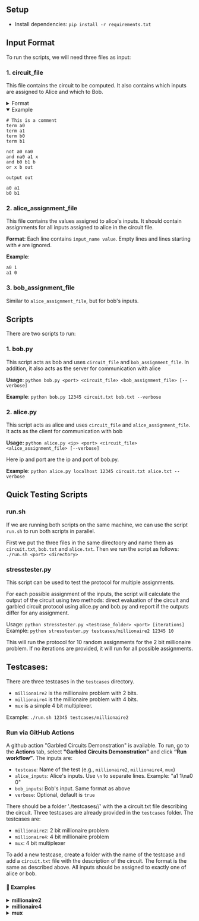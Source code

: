 ## Setup
-  Install dependencies:
``pip install -r requirements.txt``

## Input Format


To run the scripts, we will need three files as input:

### 1.  circuit_file

This file contains the circuit to be computed. It also contains which inputs are assigned to Alice and which to Bob.

<details>

<summary>Format</summary>

- The file starts with a description of the circuit
    - Each line contains a gate or a terminal (A terminal simply means a input)
    - terminals are represented as `term <name>`.
    - gates are represented as 
       - binary gates: `<gate_type> <input1> <input2> <identifier>` 
       - unary gates: `<gate_type> <input> <identifier>`
       - `identifier` is an identifier for the gate used for later inputs
       - each `<input>` should be a previusly defined terminal or gate 
- The gate description ends with a line describing the output in the format `output <identifier>`
   - `identifier` is the identifier of the gate that produces the output and must be previously defined.
- Finally, the file ends with two lines:
   - `a1 a2 ... an` where `a0`, `a1`, `a2` are the identifiers of the inputs assigned to alice
   - `b1 b2 ... bm` where `b0`, `b1`, `b2` are the identifiers of the inputs assigned to bob
- Empty lines and lines starting with `#` are ignored. So, we can add comments to the file using `#`
- Allowed gates are and, or, not.

</details>

<details open>
<summary>Example</summary>

  ```
  # This is a comment
  term a0
  term a1
  term b0
  term b1
    
  not a0 na0
  and na0 a1 x
  and b0 b1 b
  or x b out
    
  output out
    
  a0 a1
  b0 b1
  ```

</details>


### 2. alice_assignment_file

This file contains the values assigned to alice's inputs. It should contain assignments for all inputs assigned to alice in the circuit file.

**Format**: Each line contains `input_name value`. Empty lines and lines starting with `#` are ignored.

**Example**:

```
a0 1
a1 0
```
  
### 3. bob_assignment_file
Similar to `alice_assignment_file`, but for bob's inputs. 
## Scripts
There are two scripts to run:
### 1. **bob.py**
This script acts as bob and uses `circuit_file` and `bob_assignment_file`. In addition, it also acts as the server for communication with alice

**Usage**: `python bob.py <port> <circuit_file> <bob_assignment_file> [--verbose]`

**Example**: `python bob.py 12345 circuit.txt bob.txt --verbose`

### 2. **alice.py**
This script acts as alice and uses `circuit_file` and `alice_assignment_file`. It acts as the client for communication with bob

**Usage:** `python alice.py <ip> <port> <circuit_file> <alice_assignment_file> [--verbose]`

Here ip and port are the ip and port of bob.py.

**Example**: `python alice.py localhost 12345 circuit.txt alice.txt --verbose`

## Quick Testing Scripts

### **run.sh**
If we are running both scripts on the same machine, we can use the script `run.sh` to run both scripts in parallel.

First we put the three files in the same directoory and name them as `circuit.txt`, `bob.txt` and `alice.txt`. 
Then we run the script as follows:
```./run.sh <port> <directory>```

### **stresstester.py**
This script can be used to test the protocol for multiple assignments.

For each possible assignment of the inputs, the script will calculate the output of the circuit using two methods: 
direct evaluation of the circuit and garbled circuit protocol using alice.py and bob.py
and report if the outputs differ for any assignment.

Usage: ```python stresstester.py <testcase_folder> <port> [iterations]```
Example: ```python stresstester.py testcases/millionaire2 12345 10```

This will run the protocol for 10 random assignments for the 2 bit millionaire problem.
If no iterations are provided, it will run for all possible assignments.


## Testcases:
There are three testcases in the `testcases` directory. 
- `millionaire2` is the millionaire problem with 2 bits.
- `millionaire4` is the millionaire problem with 4 bits.
- `mux` is a simple 4 bit multiplexer.

Example:
```./run.sh 12345 testcases/millionaire2```



### Run via GitHub Actions

A github action "Garbled Circuits Demonstration" is available. To run, go to the **Actions** tab, select **"Garbled Circuits Demonstration"** and click **“Run workflow”**. The inputs are:
   - `testcase`: Name of the test (e.g., `millionaire2`, `millionaire4`, `mux`)
   - `alice_inputs`: Alice's inputs. Use `\n` to separate lines. Example: "a1 1\na0 0"
   - `bob_inputs`: Bob's input. Same format as above
   - `verbose`: Optional, default is `true`

There should be a folder './testcases/<testcase>/' with the a circuit.txt file describing the circuit. Three testcases are already provided in the `testcases` folder. The testcases are:
- `millionaire2`: 2 bit millionaire problem
- `millionaire4`: 4 bit millionaire problem
- `mux`: 4 bit multiplexer

To add a new testcase, create a folder with the name of the testcase and add a `circuit.txt` file with the description of the circuit. The format is the same as described above. All inputs should be assigned to exactly one of alice or bob.


#### 🧾 Examples

<details>
<summary><strong>millionaire2</strong></summary>

- `testcase`: `millionaire2`  
- `alice_inputs`: `a1 1\na0 0`
- `bob_inputs`: `b1 0\nb0 1`
</details>

<details>
<summary><strong>millionaire4</strong></summary>

- `testcase`: `millionaire4`
- `alice_inputs`: `a3 1\na2 0\na1 1\na0 0`
- `bob_inputs`: `b3 0\nb2 1\nb1 0\nb0 1`  
</details>

<details>
<summary><strong>mux</strong></summary>
- `testcase`: `mux`  
- `alice_inputs`: `a0 1\na1 0\na2 1\na3 1`  
- `bob_inputs`: `b0 1\nb1 0`  
</details>
